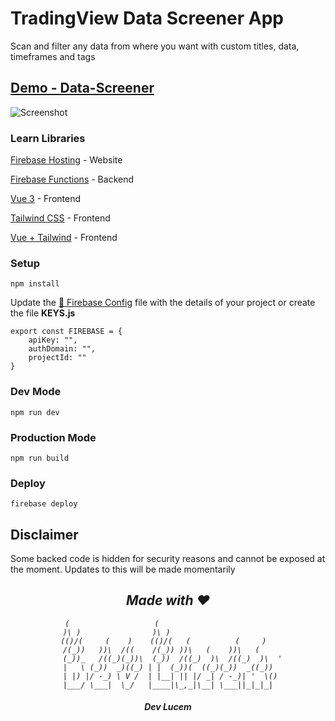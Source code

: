 # TradingView Data Screener App

Scan and filter any data from where you want with custom titles, data, timeframes and tags


## [Demo - Data-Screener](https://data-screener.web.app/)

![Screenshot](https://user-images.githubusercontent.com/22216995/151967710-8719cfaf-a18d-4c88-8830-ec5550d5b9e1.png)



### Learn Libraries
[Firebase Hosting](https://firebase.google.com/docs) - Website

[Firebase Functions](https://firebase.google.com/docs/functions) - Backend

[Vue 3](https://v3.vuejs.org/) - Frontend

[Tailwind CSS](https://tailwindcss.com/) - Frontend

[Vue + Tailwind](https://tailwindcss.com/docs/guides/vue-3-vite) - Frontend


### Setup
```
npm install
```

Update the [📂 Firebase Config](src/firebase.ts) file with the details of your project or create the file **KEYS.js**
```
export const FIREBASE = {
    apiKey: "",
    authDomain: "",
    projectId: ""
}
```
### Dev Mode
```
npm run dev
```
### Production Mode
```
npm run build 
```
### Deploy
`firebase deploy`


## Disclaimer
Some backed code is hidden for security reasons and cannot be exposed at the moment. Updates to this will be made momentarily



<div style="font-style: italic; text-align: center;" markdown="1">

## Made with ♥
```
   (                   (                            
  )\ )                )\ )                         
  (()/(     (    )    (()/(   (          (     )    
  /(_))   ))\  /((    /(_)) ))\   (    ))\   (     
  (_))_   /((_)(_))\  (_))  /((_)  )\  /((_)  )\  '
  |   \ (_))  _)((_) | |  (_))(  ((_)(_))  _((_))  
 | |) |/ -_) \ V /  | |__| || |/ _| / -_)| '  \()
|___/ \___|  \_/   |____|\_,_|\__| \___||_|_|_|
```
#### Dev Lucem
</div>